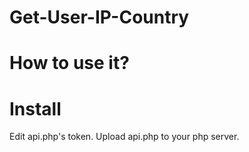 # Get-User-IP-Country
# How to use it?

# Install

Edit api.php's token. 
Upload api.php to your php server.
